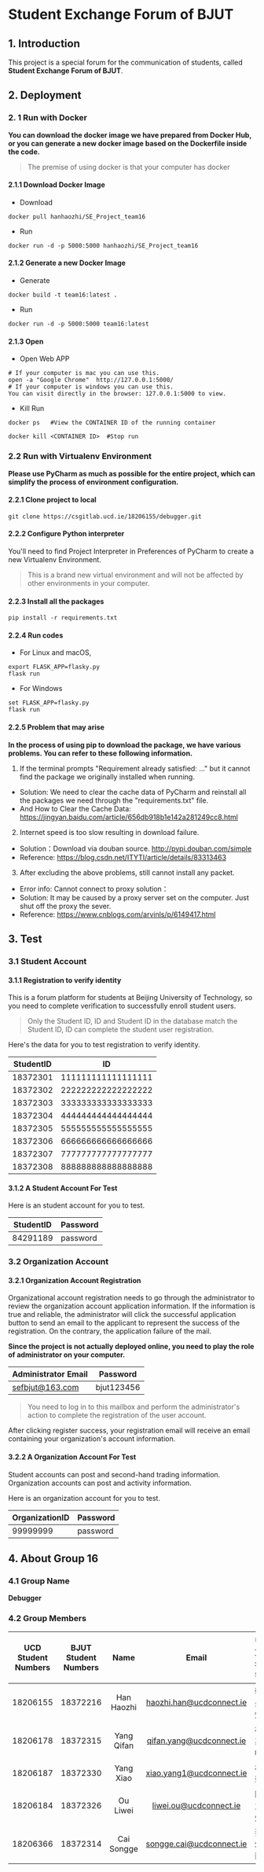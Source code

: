 # **Student Exchange Forum of BJUT**
## **1.  Introduction**
This project is a special forum for the communication of students, called **Student Exchange Forum of BJUT**.



## **2. Deployment**

### 2. 1 Run with Docker

**You can download the docker image we have prepared from Docker Hub, or you can generate a new docker image based on the Dockerfile inside the code.**

> The premise of using docker is that your computer has docker

#### 2.1.1 Download Docker Image

* Download

```shell
docker pull hanhaozhi/SE_Project_team16
```

* Run 

```shell
docker run -d -p 5000:5000 hanhaozhi/SE_Project_team16
```

#### 2.1.2 Generate a new Docker Image

* Generate

```shell
docker build -t team16:latest .
```

* Run 

```shell
docker run -d -p 5000:5000 team16:latest
```

#### 2.1.3 Open

* Open Web APP

```shell
# If your computer is mac you can use this.
open -a "Google Chrome"  http://127.0.0.1:5000/ 
# If your computer is windows you can use this.
You can visit directly in the browser: 127.0.0.1:5000 to view.
```

* Kill Run

```shell
docker ps   #View the CONTAINER ID of the running container
```

```shell
docker kill <CONTAINER ID>  #Stop run
```



### 2.2 Run with Virtualenv Environment

**Please use PyCharm as much as possible for the entire project, which can simplify the process of environment configuration.**

#### **2.2.1 Clone project to local** 

```shell
git clone https://csgitlab.ucd.ie/18206155/debugger.git
```

#### 2.2.2 Configure Python interpreter

You'll need to find Project Interpreter in Preferences of PyCharm to create a new Virtualenv Environment. 

> This is a brand new virtual environment and will not be affected by other environments in your computer.

#### 2.2.3 Install all the packages

```shell
pip install -r requirements.txt
```
#### 2.2.4 Run codes

* For Linux and macOS,

```shell script
export FLASK_APP=flasky.py
flask run
```

* For Windows

```shell script
set FLASK_APP=flasky.py
flask run
```

#### 2.2.5 Problem that may arise

**In the process of using pip to download the package, we have various problems. You can refer to these following information.**

1. If the terminal prompts "Requirement already satisfied: ..." but it cannot find the package we originally installed when running.
* Solution: We need to clear the cache data of PyCharm and reinstall all the packages we need through the "requirements.txt" file.
* And How to Clear the Cache Data: <https://jingyan.baidu.com/article/656db918b1e142a281249cc8.html>


2. Internet speed is too slow resulting in download failure.
* Solution：Download via douban source.  <http://pypi.douban.com/simple>
* Reference: <https://blog.csdn.net/ITYTI/article/details/83313463>

3. After excluding the above problems, still cannot install any packet.
* Error info: Cannot connect to proxy solution：
* Solution: It may be caused by a proxy server set on the computer. Just shut off the proxy the sever.
* Reference: <https://www.cnblogs.com/arvinls/p/6149417.html>



## 3. Test

### 3.1 Student Account 

#### 3.1.1 Registration to verify identity

This is a forum platform for students at Beijing University of Technology, so you need to complete verification to successfully enroll student users.

> Only the Student ID, ID and Student ID in the database match the Student ID, ID can complete the student user registration. 

Here's the data for you to test registration to verify identity.

| StudentID | ID                 |
| --------- | ------------------ |
| 18372301  | 111111111111111111 |
| 18372302  | 222222222222222222 |
| 18372303  | 333333333333333333 |
| 18372304  | 444444444444444444 |
| 18372305  | 555555555555555555 |
| 18372306  | 666666666666666666 |
| 18372307  | 777777777777777777 |
| 18372308  | 888888888888888888 |

#### 3.1.2 A Student Account For Test

Here is an student account for you to test.

| StudentID | Password |
| --------- | -------- |
| 84291189  | password |



### 3.2 Organization Account

#### 3.2.1 Organization Account Registration

Organizational account registration needs to go through the administrator to review the organization  account application information. If the information is true and reliable, the administrator will click the successful application button to send an email to the applicant to represent the success of the registration. On the contrary, the application failure of the mail.

**Since the project is not actually deployed online, you need to play the role of administrator on your computer.** 

| Administrator Email | Password   |
| ------------------- | ---------- |
| sefbjut@163.com     | bjut123456 |

> You need to log in to this mailbox and perform the administrator's action to complete the registration of the user account.

After clicking register success, your registration email will receive an email containing your organization's account information.

#### 3.2.2 A Organization Account For Test

Student accounts can post and second-hand trading information. Organization accounts can post and activity information.

Here is an organization account for you to test.

| OrganizationID | Password |
| -------------- | -------- |
| 99999999       | password |



## **4.**  **About Group 16**

### **4.1 Group Name**
**Debugger**

### **4.2  Group Members**

| UCD Student Numbers | BJUT Student Numbers |    Name    |          Email           | 中文名字 |
| :-----------------: | :------------------: | :--------: | :----------------------: | :------: |
|      18206155       |       18372216       | Han Haozhi | haozhi.han@ucdconnect.ie |  韩昊知  |
|      18206178       |       18372315       | Yang Qifan | qifan.yang@ucdconnect.ie |  杨其帆  |
|      18206187       |       18372330       | Yang Xiao  | xiao.yang1@ucdconnect.ie |   杨骁   |
|      18206184       |       18372326       |  Ou Liwei  |  liwei.ou@ucdconnect.ie  |  欧立炜  |
|      18206366       |       18372314       | Cai Songge | songge.cai@ucdconnect.ie |  蔡颂歌  |
